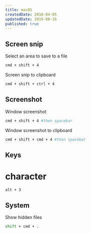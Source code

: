 ```yaml
---
title: macOS
createdDate: 2018-04-05
updatedDate: 2019-08-16
published: true
---
```


## Screen snip

Select an area to save to a file

```bash
cmd + shift + 4
```

Screen snip to clipboard

```bash
cmd + shift + ctrl + 4
```

## Screenshot

Window screenshot

```bash
cmd + shift + 4 #then spacebar
```

Window screenshot to clipboard

```bash
cmd + shift + cmd + 4 #then spacebar
```

## Keys

# character

```bash
alt + 3
```

## System

Show hidden files

```bash
shift + cmd + .
```
